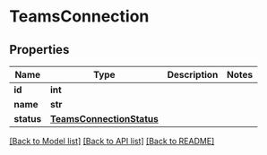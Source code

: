 # TeamsConnection


## Properties

Name | Type | Description | Notes
------------ | ------------- | ------------- | -------------
**id** | **int** |  | 
**name** | **str** |  | 
**status** | [**TeamsConnectionStatus**](TeamsConnectionStatus.md) |  | 

[[Back to Model list]](../README.md#models) [[Back to API list]](../README.md#api-endpoints) [[Back to README]](../README.md)


